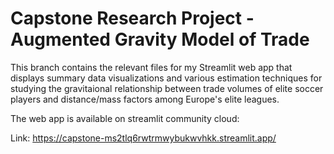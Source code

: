 # Capstone Research Project - Augmented Gravity Model of Trade 

This branch contains the relevant files for my Streamlit web app that displays summary data visualizations and various estimation techniques for studying 
the gravitaional relationship between trade volumes of elite soccer players and distance/mass factors among Europe's elite leagues.

The web app is available on streamlit community cloud:

Link: https://capstone-ms2tlq6rwtrmwybukwvhkk.streamlit.app/
